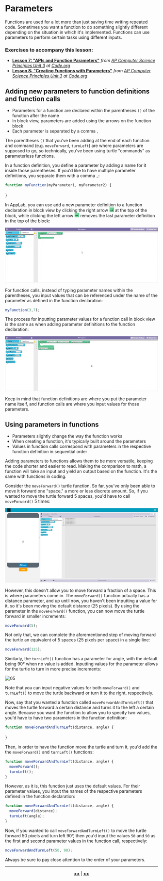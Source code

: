 # Parameters

Functions are used for a lot more than just saving time writing repeated code. Sometimes you want a function to do something slightly different depending on the situation in which it's implemented. Functions can use parameters to perform certain tasks using different inputs.

### Exercises to accompany this lesson:

<ul>

<li><b><a href="https://studio.code.org/s/csp3-2019/stage/7/puzzle/1" target="_blank">Lesson 7: "APIs and Function Parameters"</a></b> <i>from <a href="https://studio.code.org/s/csp3-2019">AP Computer Science Principles Unit 3</a> at <a href="https://code.org">Code.org</a></i></li>

<li><b><a href="https://studio.code.org/s/csp3-2019/stage/8/puzzle/1" target="_blank">Lesson 8: "Creating Functions with Parameters"</a></b> <i>from <a href="https://studio.code.org/s/csp3-2019">AP Computer Science Principles Unit 3</a> at <a href="https://code.org">Code.org</a></i></li>

</ul>

## Adding new parameters to function definitions and function calls

* Parameters for a function are declared within the parentheses `()` of the function after the name
* In block view, parameters are added using the arrows on the function block
* Each parameter is separated by a comma `,`

The parentheses `()` that you've been adding at the end of each function and command (e.g. `moveForward`, `turnLeft`) are where parameters are supposed to go, so technically, you've been using turtle "commands" as parameterless functions.

In a function definition, you define a parameter by adding a name for it inside those parentheses. If you'd like to have multiple parameter definitions, you separate them with a comma `,`:

```javascript
function myFunction(myParameter1, myParameter2) {

}
```

In AppLab, you can use add a new parameter definition to a function declaration in block view by clicking the right arrow ![00](https://raw.githubusercontent.com/sBondoc/OAI-Summer-2019/master/assets/lesson-03/00.png) at the top of the block, while clicking the left arrow ![01](https://raw.githubusercontent.com/sBondoc/OAI-Summer-2019/master/assets/lesson-03/01.png) removes the last parameter definition in the top of the block:

![02](https://raw.githubusercontent.com/sBondoc/OAI-Summer-2019/master/assets/lesson-03/02.gif "Adding and removing parameters in block view.")

For function calls, instead of typing parameter names within the parentheses, you input values that can be referenced under the name of the parameter as defined in the function declaration:

```javascript
myFunction(3,7);
```

The process for inputting parameter values for a function call in block view is the same as when adding parameter definitions to the function declaration:

![03](https://raw.githubusercontent.com/sBondoc/OAI-Summer-2019/master/assets/lesson-03/03.gif "Adding and removing parameter values in block view.")

Keep in mind that function definitions are where you put the parameter name itself, and function calls are where you input values for those parameters.

## Using parameters in functions

* Parameters slightly change the way the function works
* When creating a function, it's typically built around the parameters
* Values in function calls correspond with parameters in the respective function definition in sequential order

Adding parameters to functions allows them to be more versatile, keeping the code shorter and easier to read. Making the comparison to math, a function will take an input and yield an output based on the function. It's the same with functions in coding.

Consider the `moveForward()` turtle function. So far, you've only been able to move it forward one "space," a more or less discrete amount. So, if you wanted to move the turtle forward 5 spaces, you'd have to call `moveForward()` 5 times:

![04](https://raw.githubusercontent.com/sBondoc/OAI-Summer-2019/master/assets/lesson-03/04.gif "Moving forward without parameters.")

However, this doesn't allow you to move forward a fraction of a space. This is where parameters come in. The `moveForward()` function actually has a distance parameter, and up until now, you haven't been inputting a value for it, so it's been moving the default distance (25 pixels). By using the parameter in the `moveForward()` function, you can now move the turtle forward in smaller increments:

```javascript
moveForward(5);
```

Not only that, we can complete the aforementioned step of moving forward the turtle an equivalent of 5 spaces (25 pixels per space) in a single line:

```javascript
moveForward(125);
```

Similarly, the `turnLeft()` function has a parameter for angle, with the default being 90° when no value is added. Inputting values for the parameter allows for the turtle to turn in more precise increments:

![05](https://raw.githubusercontent.com/sBondoc/OAI-Summer-2019/master/assets/lesson-03/05.gif "Turning left with parameters.")

Note that you can input negative values for both `moveForward()` and `turnLeft()` to move the turtle backward or turn it to the right, respectively.

Now, say that you wanted a function called `moveForwardAndTurnLeft()` that moves the turtle forward a certain distance and turns it to the left a certain angle. Because you want the function to allow you to specify two values, you'd have to have two parameters in the function definition:

```javascript
function moveForwardAndTurnLeft(distance, angle) {

}

```

Then, in order to have the function move the turtle and turn it, you'd add the the `moveForward()` and `turnLeft()` functions:

```javascript
function moveForwardAndTurnLeft(distance, angle) {
  moveForward();
  turnLeft();
}
```

However, as it is, this function just uses the default values. For their parameter values, you input the names of the respective parameters defined in the function declaration:

```javascript
function moveForwardAndTurnLeft(distance, angle) {
  moveForward(distance);
  turnLeft(angle);
}
```

Now, if you wanted to call `moveForwardAndTurnLeft()` to move the turtle forward 50 pixels and turn left 90°, then you'd input the values `50` and `90` as the first and second parameter values in the function call, respectively:

```javascript
moveForwardAndTurnLeft(50, 90);
```

Always be sure to pay close attention to the order of your parameters.

---

<div align="center"><a href = "https://sbondoc.github.io/OAI-Summer-2019/pages/lessons/lesson-02.html"><b><<</b></a> | <a href = "https://sbondoc.github.io/OAI-Summer-2019/pages/lessons/lesson-04.html"><b>>></b></a></div>
